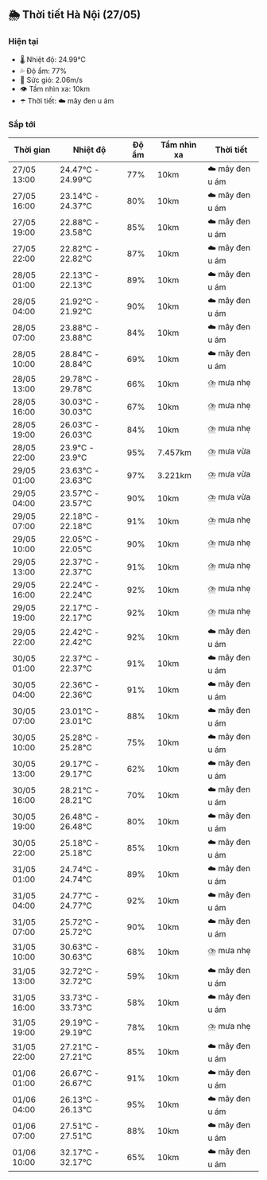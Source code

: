 ## 🌦️ Thời tiết Hà Nội (27/05)

### Hiện tại

- 🌡️ Nhiệt độ: 24.99℃
- 💦 Độ ẩm: 77%
- 💨 Sức gió: 2.06m/s
- 👁️ Tầm nhìn xa: 10km
- ☂️ Thời tiết: ☁️ mây đen u ám

### Sắp tới

| Thời gian | Nhiệt độ | Độ ẩm | Tầm nhìn xa | Thời tiết |
| --- | --- | --- | --- | --- |
| 27/05 13:00 | 24.47℃ - 24.99℃ | 77% | 10km | ☁️ mây đen u ám |
| 27/05 16:00 | 23.14℃ - 24.37℃ | 80% | 10km | ☁️ mây đen u ám |
| 27/05 19:00 | 22.88℃ - 23.58℃ | 85% | 10km | ☁️ mây đen u ám |
| 27/05 22:00 | 22.82℃ - 22.82℃ | 87% | 10km | ☁️ mây đen u ám |
| 28/05 01:00 | 22.13℃ - 22.13℃ | 89% | 10km | ☁️ mây đen u ám |
| 28/05 04:00 | 21.92℃ - 21.92℃ | 90% | 10km | ☁️ mây đen u ám |
| 28/05 07:00 | 23.88℃ - 23.88℃ | 84% | 10km | ☁️ mây đen u ám |
| 28/05 10:00 | 28.84℃ - 28.84℃ | 69% | 10km | ☁️ mây đen u ám |
| 28/05 13:00 | 29.78℃ - 29.78℃ | 66% | 10km | ⛈️ mưa nhẹ |
| 28/05 16:00 | 30.03℃ - 30.03℃ | 67% | 10km | ⛈️ mưa nhẹ |
| 28/05 19:00 | 26.03℃ - 26.03℃ | 84% | 10km | ⛈️ mưa nhẹ |
| 28/05 22:00 | 23.9℃ - 23.9℃ | 95% | 7.457km | ⛈️ mưa vừa |
| 29/05 01:00 | 23.63℃ - 23.63℃ | 97% | 3.221km | ⛈️ mưa vừa |
| 29/05 04:00 | 23.57℃ - 23.57℃ | 90% | 10km | ⛈️ mưa vừa |
| 29/05 07:00 | 22.18℃ - 22.18℃ | 91% | 10km | ⛈️ mưa nhẹ |
| 29/05 10:00 | 22.05℃ - 22.05℃ | 90% | 10km | ⛈️ mưa nhẹ |
| 29/05 13:00 | 22.37℃ - 22.37℃ | 91% | 10km | ⛈️ mưa nhẹ |
| 29/05 16:00 | 22.24℃ - 22.24℃ | 92% | 10km | ⛈️ mưa nhẹ |
| 29/05 19:00 | 22.17℃ - 22.17℃ | 92% | 10km | ⛈️ mưa nhẹ |
| 29/05 22:00 | 22.42℃ - 22.42℃ | 92% | 10km | ☁️ mây đen u ám |
| 30/05 01:00 | 22.37℃ - 22.37℃ | 91% | 10km | ☁️ mây đen u ám |
| 30/05 04:00 | 22.36℃ - 22.36℃ | 91% | 10km | ☁️ mây đen u ám |
| 30/05 07:00 | 23.01℃ - 23.01℃ | 88% | 10km | ☁️ mây đen u ám |
| 30/05 10:00 | 25.28℃ - 25.28℃ | 75% | 10km | ☁️ mây đen u ám |
| 30/05 13:00 | 29.17℃ - 29.17℃ | 62% | 10km | ☁️ mây đen u ám |
| 30/05 16:00 | 28.21℃ - 28.21℃ | 70% | 10km | ☁️ mây đen u ám |
| 30/05 19:00 | 26.48℃ - 26.48℃ | 80% | 10km | ☁️ mây đen u ám |
| 30/05 22:00 | 25.18℃ - 25.18℃ | 85% | 10km | ☁️ mây đen u ám |
| 31/05 01:00 | 24.74℃ - 24.74℃ | 89% | 10km | ☁️ mây đen u ám |
| 31/05 04:00 | 24.77℃ - 24.77℃ | 92% | 10km | ☁️ mây đen u ám |
| 31/05 07:00 | 25.72℃ - 25.72℃ | 90% | 10km | ☁️ mây đen u ám |
| 31/05 10:00 | 30.63℃ - 30.63℃ | 68% | 10km | ⛈️ mưa nhẹ |
| 31/05 13:00 | 32.72℃ - 32.72℃ | 59% | 10km | ☁️ mây đen u ám |
| 31/05 16:00 | 33.73℃ - 33.73℃ | 58% | 10km | ☁️ mây đen u ám |
| 31/05 19:00 | 29.19℃ - 29.19℃ | 78% | 10km | ⛈️ mưa nhẹ |
| 31/05 22:00 | 27.21℃ - 27.21℃ | 85% | 10km | ☁️ mây đen u ám |
| 01/06 01:00 | 26.67℃ - 26.67℃ | 91% | 10km | ☁️ mây đen u ám |
| 01/06 04:00 | 26.13℃ - 26.13℃ | 95% | 10km | ☁️ mây đen u ám |
| 01/06 07:00 | 27.51℃ - 27.51℃ | 88% | 10km | ☁️ mây đen u ám |
| 01/06 10:00 | 32.17℃ - 32.17℃ | 65% | 10km | ☁️ mây đen u ám |
